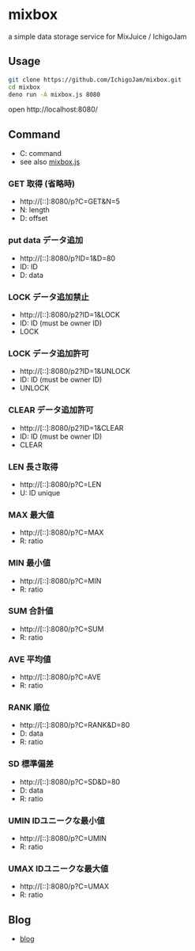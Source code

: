 # mixbox

a simple data storage service for MixJuice / IchigoJam

## Usage

```bash
git clone https://github.com/IchigoJam/mixbox.git
cd mixbox
deno run -A mixbox.js 8080
```

open http://localhost:8080/

## Command

- C: command
- see also [mixbox.js](mixbox.js)

### GET 取得 (省略時)

- http://[::]:8080/p?C=GET&N=5
- N: length
- D: offset

### put data データ追加

- http://[::]:8080/p?ID=1&D=80
- ID: ID
- D: data

### LOCK データ追加禁止

- http://[::]:8080/p2?ID=1&LOCK
- ID: ID (must be owner ID)
- LOCK

### LOCK データ追加許可

- http://[::]:8080/p2?ID=1&UNLOCK
- ID: ID (must be owner ID)
- UNLOCK

### CLEAR データ追加許可

- http://[::]:8080/p2?ID=1&CLEAR
- ID: ID (must be owner ID)
- CLEAR

### LEN 長さ取得

- http://[::]:8080/p?C=LEN
- U: ID unique

### MAX 最大値

- http://[::]:8080/p?C=MAX
- R: ratio

### MIN 最小値

- http://[::]:8080/p?C=MIN
- R: ratio

### SUM 合計値

- http://[::]:8080/p?C=SUM
- R: ratio

### AVE 平均値

- http://[::]:8080/p?C=AVE
- R: ratio

### RANK 順位

- http://[::]:8080/p?C=RANK&D=80
- D: data
- R: ratio

### SD 標準偏差

- http://[::]:8080/p?C=SD&D=80
- D: data
- R: ratio

### UMIN IDユニークな最小値

- http://[::]:8080/p?C=UMIN
- R: ratio

### UMAX IDユニークな最大値

- http://[::]:8080/p?C=UMAX
- R: ratio

## Blog

- [blog](https://fukuno.jig.jp/3764)
